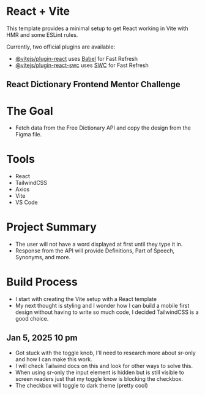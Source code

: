 # React + Vite

This template provides a minimal setup to get React working in Vite with HMR and some ESLint rules.

Currently, two official plugins are available:

- [@vitejs/plugin-react](https://github.com/vitejs/vite-plugin-react/blob/main/packages/plugin-react/README.md) uses [Babel](https://babeljs.io/) for Fast Refresh
- [@vitejs/plugin-react-swc](https://github.com/vitejs/vite-plugin-react-swc) uses [SWC](https://swc.rs/) for Fast Refresh


## React Dictionary Frontend Mentor Challenge

# The Goal
- Fetch data from the Free Dictionary API and copy the design from the Figma file. 


# Tools
- React
- TailwindCSS 
- Axios 
- Vite
- VS Code

# Project Summary
- The user will not have a word displayed at first until they type it in. 
- Response from the API will provide Definitions, Part of Speech, Synonyms, and more. 


# Build Process
- I start with creating the Vite setup with a React template
- My next thought is styling and I wonder how I can build a mobile first design without having to write so much code, I decided TailwindCSS is a good choice. 

## Jan 5, 2025 10 pm

- Got stuck with the toggle knob, I'll need to research more about sr-only and how I can make this work. 
- I will check Tailwind docs on this and look for other ways to solve this. 
- When using sr-only the input element is hidden but is still visible to screen readers just that my toggle know is blocking the checkbox. 
- The checkbox will toggle to dark theme (pretty cool)